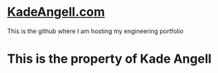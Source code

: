 # <a href="https://www.kadeangell.com" target="_blank">KadeAngell.com</a>
 This is the github where I am hosting my engineering portfolio
# This is the property of Kade Angell
